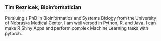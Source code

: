 ### Tim Reznicek, Bioinformatician
Pursiuing a PhD in Bioinformatics and Systems Biology from the University of Nebraska Medical Center.
I am well versed in Python, R, and Java.
I can make R Shiny Apps and perform complex Machine Learning tasks with pytorch.


<!---
treznicek/treznicek is a ✨ special ✨ repository because its `README.md` (this file) appears on your GitHub profile.
You can click the Preview link to take a look at your changes.
--->
